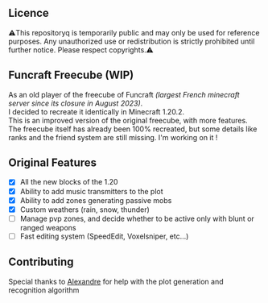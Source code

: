 ## Licence

⚠️This repositoryq is temporarily public and may only be used for reference purposes. Any unauthorized use or redistribution is strictly prohibited until further notice. Please respect copyrights.⚠️

## Funcraft Freecube (WIP)

As an old player of the freecube of Funcraft _(largest French minecraft server since its closure in August 2023)_.<br>
I decided to recreate it identically in Minecraft 1.20.2. <br>
This is an improved version of the original freecube, with more features. <br>
The freecube itself has already been 100% recreated, but some details like ranks and the friend system are still missing.
I'm working on it !

## Original Features

- [x] All the new blocks of the 1.20
- [x] Ability to add music transmitters to the plot
- [x] Ability to add zones generating passive mobs
- [x] Custom weathers (rain, snow, thunder)
- [ ] Manage pvp zones, and decide whether to be active only with blunt or ranged weapons
- [ ] Fast editing system (SpeedEdit, Voxelsniper, etc...)

## Contributing

Special thanks to [Alexandre](https://github.com/Alexandre-slw) for help with the plot generation and recognition algorithm